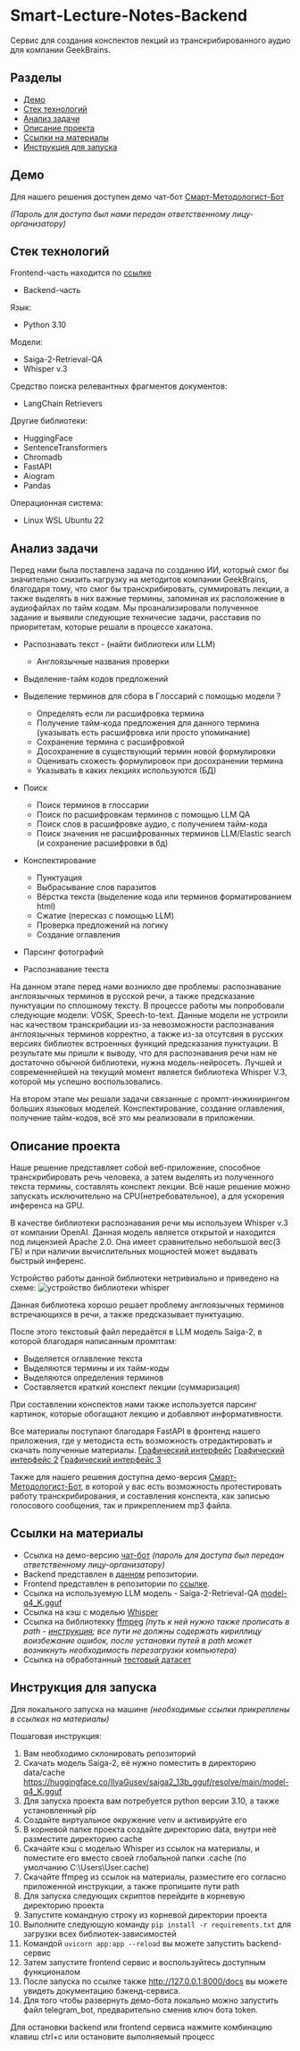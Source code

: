 # Smart-Lecture-Notes-Backend
Сервис для создания конспектов лекций из транскрибированного аудио для компании GeekBrains.
## Разделы
- [Демо](#демо)
- [Стек технологий](#стек-технологий)
- [Анализ задачи](#анализ-задачи)
- [Описание проекта](#описание-проекта)
- [Ссылки на материалы](#ссылки-на-материалы)
- [Инструкция для запуска](#инструкция-для-запуска)

## Демо

Для нашего решения доступен демо чат-бот [Смарт-Методологист-Бот](https://t.me/MethodologistAssistant_bot)

*(Пароль для доступа был нами передан ответственному лицу-организатору)*

## Стек технологий

Frontend-часть находится по [ссылке](https://github.com/MrRobinGoood/Smart-Lecture-Notes-Frontend)

- Backend-часть

Язык:
- Python 3.10

Модели:
- Saiga-2-Retrieval-QA
- Whisper v.3

Средство поиска релевантных фрагментов документов:
- LangChain Retrievers

Другие библиотеки:

- HuggingFace
- SentenceTransformers
- Chromadb
- FastAPI
- Aiogram
- Pandas

Операционная система:
- Linux WSL Ubuntu 22

## Анализ задачи
Перед нами была поставлена задача по созданию ИИ, который смог бы значительно снизить нагрузку на методитов компании GeekBrains, благодаря тому, что смог бы транскрибировать, суммировать лекции, а также выделять в них важные термины, запоминая их расположение в аудиофайлах по тайм кодам.
Мы проанализировали полученное задание и выявили следующие техничесие задачи, расставив по приоритетам, которые решали в процессе хакатона.

- Распознавать текст - (найти библиотеки или LLM)
  - Англоязычные названия проверки
- Выделение-тайм кодов предложений
- Выделение терминов для сбора в Глоссарий с помощью модели ?
  - Определять если ли расшифровка термина
  - Получение тайм-кода предложения для данного термина (указывать есть расшифровка или просто упоминание)
  - Сохранение термина с расшифровкой 
  - Досохранение в существующий термин новой формулировки
  - Оценивать схожесть формулировок при досохранении термина
  - Указывать в каких лекциях используются (БД)
- Поиск
  - Поиск терминов в глоссарии
  - Поиск по расшифровкам терминов с помощью LLM QA
  - Поиск слов в расшифровке аудио, с получением тайм-кода
  - Поиск значения не расшифрованных терминов LLM/Elastic search (и сохранение расшифровки в бд)
- Конспектирование
  - Пунктуация
  - Выбрасывание слов паразитов
  - Вёрстка текста (выделение кода или терминов форматированием html)
  - Сжатие (пересказ с помощью LLM)
  - Проверка предложений на логику
  - Создание оглавления
- Парсинг фотографий

- Распознавание текста

На данном этапе перед нами возникло две проблемы: распознавание англоязычных терминов в русской речи, а также предсказание пунктуации по сплошному тексту. В процессе работы мы попробовали следующие модели: VOSK, Speech-to-text. Данные модели не устроили нас качеством транскрибации из-за невозможности распознавания англоязычных терминов корректно, а также из-за отсутсвия в русских версиях библиотек встроенных функций предсказания пунктуации. В результате мы пришли к выводу, что для распознавания речи нам не достаточно обычной библиотеки, нужна модель-нейросеть. Лучшей и современнейшей на текущий момент является библиотека Whisper V.3, которой мы успешно воспользовались.

На втором этапе мы решали задачи связанные с промпт-инжинирингом больших языковых моделей. Конспектирование, создание оглавления, получение тайм-кодов, всё это мы реализовали в приложении.
## Описание проекта
Наше решение представляет собой веб-приложение, способное транскрибировать речь человека, а затем выделять из полученного текста термины, составлять конспект лекции.
Всё наше решение можно запускать исключительно на CPU(нетребовательное), а для ускорения инференса на GPU.

В качестве библиотеки распознавания речи мы используем Whisper v.3 от компании OpenAI. Данная модель является открытой и находится под лицензией Apache 2.0. Она имеет сравнительно небольшой вес(3 ГБ) и при наличии вычислительных мощностей может выдавать быстрый инференс. 

Устройство работы данной библиотеки нетривиально и приведено на схеме:
![устройство библиотеки whisper]()

Данная библиотека хорошо решает проблему англоязычных терминов встречающихся в речи, а также предсказывает пунктуацию.

После этого текстовый файл передаётся в LLM модель Saiga-2, в которой благодаря написанным промптам:
- Выделяется оглавление текста
- Выделяются термины и их тайм-коды
- Выделяются определения терминов
- Составляется краткий конспект лекции (суммаризация)

При составлении конспектов нами также используется парсинг картинок, которые обогащают лекцию и добавляют информативности.

Все материалы поступают благодаря FastAPI в фронтенд нашего приложения, где у методиста есть возможность отредактировать и скачать полученные материалы.
[Графический интерфейс]()
[Графический интерфейс 2]()
[Графический интерфейс 3]()

Также для нашего решения доступна демо-версия [Смарт-Методологист-Бот](https://t.me/MethodologistAssistant_bot), в которой у вас есть возможность протестировать работу транскрибирования, и составления конспекта, как записью голосового сообщения, так и прикреплением mp3 файла.

## Ссылки на материалы
- Ссылка на демо-версию [чат-бот](https://t.me/MethodologistAssistant_bot) *(пароль для доступа был передан ответственному лицу-организатору)*
- Backend представлен в [данном](https://github.com/MrRobinGoood/Smart-Lecture-Notes-Backend) репозитории.
- Frontend представлен в репозитории по [ссылке](https://github.com/MrRobinGoood/Smart-Lecture-Notes-Frontend).
- Ссылка на используемую LLM модель - Saiga-2-Retrieval-QA [model-q4_K.gguf](https://huggingface.co/IlyaGusev/saiga2_13b_gguf/blob/main/model-q4_K.gguf)
- Ссылка на кэш с моделью [Whisper](https://disk.yandex.ru/d/-pW37Kf6sEySXw)
- Ссылка на библиотекку [ffmpeg](https://disk.yandex.ru/d/ReDkMtstUx2A1w) *(путь к ней нужно также прописать в path - [инструкция](https://phoenixnap.com/kb/ffmpeg-windows); все пути не должны содержать кириллицу воизбежание ошибок, после установки путей в path может возникнуть необходимость перезагрузки компьютера)*
- Ссылка на обработанный [тестовый датасет]()

## Инструкция для запуска
Для локального запуска на машине *(необходимые ссылки прикреплены в ссылках на материалы)*

Пошаговая инструкция:
1. Вам необходимо склонировать репозиторий
2. Скачать модель Saiga-2, её нужно поместить в директорию data/cache https://huggingface.co/IlyaGusev/saiga2_13b_gguf/resolve/main/model-q4_K.gguf
3. Для запуска проекта вам потребуется python версии 3.10, а также установленный pip
4. Создайте виртуальное окружение venv и активируйте его
5. В корневой папке проекта создайте директорию data, внутри неё разместите директорию cache
6. Скачайте кэш с моделью Whisper из ссылок на материалы, и поместите его вместо своей глобальной папки .cache (по умолчанию C:\Users\User\.cache)
7. Скачайте ffmpeg из ссылок на материалы, разместите его согласно приложенной инструкции, а также пропишите пути path
8. Для запуска следующих скриптов перейдите в корневую директорию проекта
9. Запустите командную строку из корневой директории проекта
10. Выполните следующую команду ```pip install -r requirements.txt``` для загрузки всех библиотек-зависимостей
11. Командой  ```uvicorn app:app --reload``` вы можете запустить backend-сервис
12. Затем запустите frontend сервис и воспользуйтесь доступным функционалом
14. После запуска по ссылке также http://127.0.0.1:8000/docs вы можете увидеть документацию бэкенд-сервиса.
14. Для того чтобы развернуть демо-бота локально можно запустить файл telegram_bot, предварительно сменив ключ бота token.

Для остановки backend или frontend сервиса нажмите комбинацию клавиш ctrl+c или остановите выполняемый процесс

